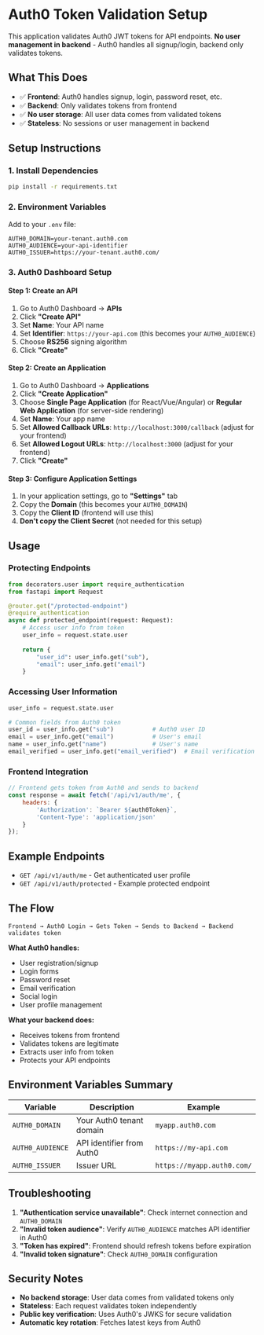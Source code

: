 # Auth0 Token Validation Setup

This application validates Auth0 JWT tokens for API endpoints. **No user management in backend** - Auth0 handles all signup/login, backend only validates tokens.

## What This Does

- ✅ **Frontend**: Auth0 handles signup, login, password reset, etc.
- ✅ **Backend**: Only validates tokens from frontend
- ✅ **No user storage**: All user data comes from validated tokens
- ✅ **Stateless**: No sessions or user management in backend

## Setup Instructions

### 1. Install Dependencies

```bash
pip install -r requirements.txt
```

### 2. Environment Variables

Add to your `.env` file:

```env
AUTH0_DOMAIN=your-tenant.auth0.com
AUTH0_AUDIENCE=your-api-identifier
AUTH0_ISSUER=https://your-tenant.auth0.com/
```

### 3. Auth0 Dashboard Setup

#### Step 1: Create an API
1. Go to Auth0 Dashboard → **APIs**
2. Click **"Create API"**
3. Set **Name**: Your API name
4. Set **Identifier**: `https://your-api.com` (this becomes your `AUTH0_AUDIENCE`)
5. Choose **RS256** signing algorithm
6. Click **"Create"**

#### Step 2: Create an Application
1. Go to Auth0 Dashboard → **Applications**
2. Click **"Create Application"**
3. Choose **Single Page Application** (for React/Vue/Angular) or **Regular Web Application** (for server-side rendering)
4. Set **Name**: Your app name
5. Set **Allowed Callback URLs**: `http://localhost:3000/callback` (adjust for your frontend)
6. Set **Allowed Logout URLs**: `http://localhost:3000` (adjust for your frontend)
7. Click **"Create"**

#### Step 3: Configure Application Settings
1. In your application settings, go to **"Settings"** tab
2. Copy the **Domain** (this becomes your `AUTH0_DOMAIN`)
3. Copy the **Client ID** (frontend will use this)
4. **Don't copy the Client Secret** (not needed for this setup)

## Usage

### Protecting Endpoints

```python
from decorators.user import require_authentication
from fastapi import Request

@router.get("/protected-endpoint")
@require_authentication
async def protected_endpoint(request: Request):
    # Access user info from token
    user_info = request.state.user
    
    return {
        "user_id": user_info.get("sub"),
        "email": user_info.get("email")
    }
```

### Accessing User Information

```python
user_info = request.state.user

# Common fields from Auth0 token
user_id = user_info.get("sub")           # Auth0 user ID
email = user_info.get("email")           # User's email
name = user_info.get("name")             # User's name
email_verified = user_info.get("email_verified")  # Email verification status
```

### Frontend Integration

```javascript
// Frontend gets token from Auth0 and sends to backend
const response = await fetch('/api/v1/auth/me', {
    headers: {
        'Authorization': `Bearer ${auth0Token}`,
        'Content-Type': 'application/json'
    }
});
```

## Example Endpoints

- `GET /api/v1/auth/me` - Get authenticated user profile
- `GET /api/v1/auth/protected` - Example protected endpoint

## The Flow

```
Frontend → Auth0 Login → Gets Token → Sends to Backend → Backend validates token
```

**What Auth0 handles:**
- User registration/signup
- Login forms
- Password reset
- Email verification
- Social login
- User profile management

**What your backend does:**
- Receives tokens from frontend
- Validates tokens are legitimate
- Extracts user info from token
- Protects your API endpoints

## Environment Variables Summary

| Variable | Description | Example |
|----------|-------------|---------|
| `AUTH0_DOMAIN` | Your Auth0 tenant domain | `myapp.auth0.com` |
| `AUTH0_AUDIENCE` | API identifier from Auth0 | `https://my-api.com` |
| `AUTH0_ISSUER` | Issuer URL | `https://myapp.auth0.com/` |

## Troubleshooting

1. **"Authentication service unavailable"**: Check internet connection and `AUTH0_DOMAIN`
2. **"Invalid token audience"**: Verify `AUTH0_AUDIENCE` matches API identifier in Auth0
3. **"Token has expired"**: Frontend should refresh tokens before expiration
4. **"Invalid token signature"**: Check `AUTH0_DOMAIN` configuration

## Security Notes

- **No backend storage**: User data comes from validated tokens only
- **Stateless**: Each request validates token independently
- **Public key verification**: Uses Auth0's JWKS for secure validation
- **Automatic key rotation**: Fetches latest keys from Auth0 